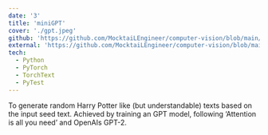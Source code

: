 ```yaml
---
date: '3'
title: 'miniGPT'
cover: './gpt.jpeg'
github: 'https://github.com/MocktaiLEngineer/computer-vision/blob/main/ReverseSearchEngine.ipynb'
external: 'https://github.com/MocktaiLEngineer/computer-vision/blob/main/ReverseSearchEngine.ipynb'
tech:
  - Python
  - PyTorch
  - TorchText
  - PyTest
---
```


To generate random Harry Potter like (but understandable) texts based on the input seed text. Achieved by training an GPT model, following ‘Attention is all you need’ and OpenAIs GPT-2.
